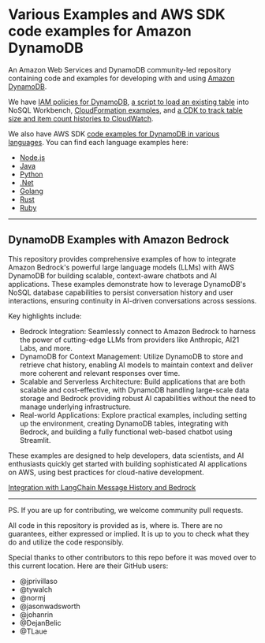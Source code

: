 # Various Examples and AWS SDK code examples for Amazon DynamoDB

An Amazon Web Services and DynamoDB community-led repository containing code and examples for developing with and using [Amazon DynamoDB](https://docs.aws.amazon.com/amazondynamodb/latest/developerguide/Programming.html).

We have [IAM policies for DynamoDB](https://github.com/aws-samples/aws-dynamodb-examples/tree/master/DynamoDBIAMPolicies), [a script to load an existing table](https://github.com/aws-samples/aws-dynamodb-examples/tree/master/nosqlworkbenchscript) into NoSQL Workbench, [CloudFormation examples](https://github.com/aws-samples/aws-dynamodb-examples/tree/master/cloudformation), and [a CDK to track table size and item count histories to CloudWatch](https://github.com/aws-samples/aws-dynamodb-examples/tree/master/DynamoDBCustomMetrics). 

We also have AWS SDK [code examples for DynamoDB in various languages](https://github.com/aws-samples/aws-dynamodb-examples/tree/master/DynamoDB-SDK-Examples). You can find each language examples here:

* [Node.js](./DynamoDB-SDK-Examples/node.js)
* [Java](./DynamoDB-SDK-Examples/java)
* [Python](./DynamoDB-SDK-Examples/python)
* [.Net](./DynamoDB-SDK-Examples/dotnet)
* [Golang](./DynamoDB-SDK-Examples/golang)
* [Rust](./DynamoDB-SDK-Examples/rust)
* [Ruby](./DynamoDB-SDK-Examples/ruby)

---
## DynamoDB Examples with Amazon Bedrock
This repository provides comprehensive examples of how to integrate Amazon Bedrock's powerful large language models (LLMs) with AWS DynamoDB for building scalable, context-aware chatbots and AI applications. These examples demonstrate how to leverage DynamoDB's NoSQL database capabilities to persist conversation history and user interactions, ensuring continuity in AI-driven conversations across sessions.

Key highlights include:

- Bedrock Integration: Seamlessly connect to Amazon Bedrock to harness the power of cutting-edge LLMs from providers like Anthropic, AI21 Labs, and more.
- DynamoDB for Context Management: Utilize DynamoDB to store and retrieve chat history, enabling AI models to maintain context and deliver more coherent and relevant responses over time.
- Scalable and Serverless Architecture: Build applications that are both scalable and cost-effective, with DynamoDB handling large-scale data storage and Bedrock providing robust AI capabilities without the need to manage underlying infrastructure.
- Real-world Applications: Explore practical examples, including setting up the environment, creating DynamoDB tables, integrating with Bedrock, and building a fully functional web-based chatbot using Streamlit.

These examples are designed to help developers, data scientists, and AI enthusiasts quickly get started with building sophisticated AI applications on AWS, using best practices for cloud-native development.

[Integration with LangChain Message History and Bedrock](./aws-dynamodb-examples/Bedrock-Examples/Langchain/)

---

PS. If you are up for contributing, we welcome community pull requests.


All code in this repository is provided as is, where is. There are no guarantees, either expressed or implied. It is up to you to check what they do and utilize the code responsibly.

Special thanks to other contributors to this repo before it was moved over to this current location. Here are their GitHub users:
* @jprivillaso
* @tywalch
* @normj
* @jasonwadsworth
* @johanrin
* @DejanBelic
* @TLaue
